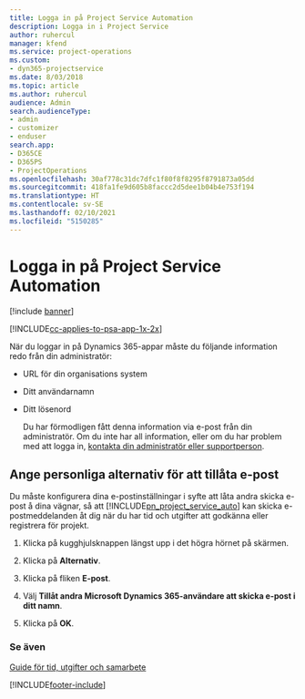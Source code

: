 ```yaml
---
title: Logga in på Project Service Automation
description: Logga in i Project Service
author: ruhercul
manager: kfend
ms.service: project-operations
ms.custom:
- dyn365-projectservice
ms.date: 8/03/2018
ms.topic: article
ms.author: ruhercul
audience: Admin
search.audienceType:
- admin
- customizer
- enduser
search.app:
- D365CE
- D365PS
- ProjectOperations
ms.openlocfilehash: 30af778c31dc7dfc1f80f8f8295f8791873a05dd
ms.sourcegitcommit: 418fa1fe9d605b8faccc2d5dee1b04b4e753f194
ms.translationtype: HT
ms.contentlocale: sv-SE
ms.lasthandoff: 02/10/2021
ms.locfileid: "5150285"
---
```

# <a name="sign-in-to-project-service-automation"></a>Logga in på Project Service Automation

[!include [banner](../includes/psa-now-project-operations.md)]

[!INCLUDE[cc-applies-to-psa-app-1x-2x](../includes/cc-applies-to-psa-app-1x-2x.md)]

När du loggar in på Dynamics 365-appar måste du följande information redo från din administratör:  
  
- URL för din organisations system  
  
- Ditt användarnamn  
  
- Ditt lösenord  
  
  Du har förmodligen fått denna information via e-post från din administratör. Om du inte har all information, eller om du har problem med att logga in, [kontakta din administratör eller supportperson](https://docs.microsoft.com/dynamics365/customerengagement/on-premises/basics/find-administrator-support).  
  
## <a name="set-your-personal-options-to-allow-email"></a>Ange personliga alternativ för att tillåta e-post  
 Du måste konfigurera dina e-postinställningar i syfte att låta andra skicka e-post å dina vägnar, så att [!INCLUDE[pn_project_service_auto](../includes/pn-project-service-auto.md)] kan skicka e-postmeddelanden åt dig när du har tid och utgifter att godkänna eller registrera för projekt.  
  
1.  Klicka på kugghjulsknappen längst upp i det högra hörnet på skärmen.  
  
2.  Klicka på **Alternativ**.  
  
3.  Klicka på fliken **E-post**.  
  
4.  Välj **Tillåt andra Microsoft Dynamics 365-användare att skicka e-post i ditt namn**.  
  
5.  Klicka på **OK**.  
  
### <a name="see-also"></a>Se även  
 [Guide för tid, utgifter och samarbete](../psa/time-expense-collaboration-guide.md)


[!INCLUDE[footer-include](../includes/footer-banner.md)]